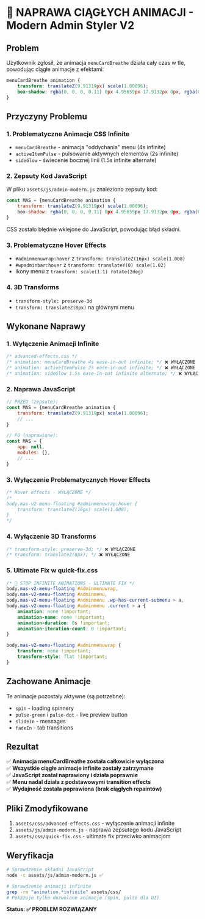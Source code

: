 # 🚫 NAPRAWA CIĄGŁYCH ANIMACJI - Modern Admin Styler V2

## Problem
Użytkownik zgłosił, że animacja `menuCardBreathe` działa cały czas w tle, powodując ciągłe animacje z efektami:
```css
menuCardBreathe animation {
    transform: translateZ(9.91319px) scale(1.00096);
    box-shadow: rgba(0, 0, 0, 0.11) 0px 4.95659px 17.9132px 0px, rgba(0, 0, 0, 0.09) 0px 9.91319px 35.8264px 0px, rgba(0, 0, 0, 0.06) 0px 17.9132px 71.6528px 0px;
}
```

## Przyczyny Problemu

### 1. **Problematyczne Animacje CSS Infinite**
- `menuCardBreathe` - animacja "oddychania" menu (4s infinite)
- `activeItemPulse` - pulsowanie aktywnych elementów (2s infinite)
- `sideGlow` - świecenie bocznej linii (1.5s infinite alternate)

### 2. **Zepsuty Kod JavaScript**
W pliku `assets/js/admin-modern.js` znaleziono zepsuty kod:
```javascript
const MAS = {menuCardBreathe animation {
    transform: translateZ(9.91319px) scale(1.00096);
    box-shadow: rgba(0, 0, 0, 0.11) 0px 4.95659px 17.9132px 0px, rgba(0, 0, 0, 0.09) 0px 9.91319px 35.8264px 0px, rgba(0, 0, 0, 0.06) 0px 17.9132px 71.6528px 0px;
}
```
CSS zostało błędnie wklejone do JavaScript, powodując błąd składni.

### 3. **Problematyczne Hover Effects**
- `#adminmenuwrap:hover` z `transform: translateZ(16px) scale(1.008)`
- `#wpadminbar:hover` z `transform: translateY(0) scale(1.02)`
- Ikony menu z `transform: scale(1.1) rotate(2deg)`

### 4. **3D Transforms**
- `transform-style: preserve-3d`
- `transform: translateZ(8px)` na głównym menu

## Wykonane Naprawy

### 1. **Wyłączenie Animacji Infinite**
```css
/* advanced-effects.css */
/* animation: menuCardBreathe 4s ease-in-out infinite; */ ❌ WYŁĄCZONE
/* animation: activeItemPulse 2s ease-in-out infinite; */ ❌ WYŁĄCZONE  
/* animation: sideGlow 1.5s ease-in-out infinite alternate; */ ❌ WYŁĄCZONE
```

### 2. **Naprawa JavaScript**
```javascript
// PRZED (zepsute):
const MAS = {menuCardBreathe animation {
    transform: translateZ(9.91319px) scale(1.00096);
    // ...
}

// PO (naprawione):
const MAS = {
    app: null,
    modules: {},
    // ...
}
```

### 3. **Wyłączenie Problematycznych Hover Effects**
```css
/* Hover effects - WYŁĄCZONE */
/*
body.mas-v2-menu-floating #adminmenuwrap:hover {
    transform: translateZ(16px) scale(1.008);
}
*/
```

### 4. **Wyłączenie 3D Transforms**
```css
/* transform-style: preserve-3d; */ ❌ WYŁĄCZONE
/* transform: translateZ(8px); */ ❌ WYŁĄCZONE
```

### 5. **Ultimate Fix w quick-fix.css**
```css
/* 🚫 STOP INFINITE ANIMATIONS - ULTIMATE FIX */
body.mas-v2-menu-floating #adminmenuwrap,
body.mas-v2-menu-floating #adminmenu,
body.mas-v2-menu-floating #adminmenu .wp-has-current-submenu > a,
body.mas-v2-menu-floating #adminmenu .current > a {
    animation: none !important;
    animation-name: none !important;
    animation-duration: 0s !important;
    animation-iteration-count: 0 !important;
}

body.mas-v2-menu-floating #adminmenuwrap {
    transform: none !important;
    transform-style: flat !important;
}
```

## Zachowane Animacje
Te animacje pozostały aktywne (są potrzebne):
- `spin` - loading spinnery
- `pulse-green` i `pulse-dot` - live preview button
- `slideIn` - messages
- `fadeIn` - tab transitions

## Rezultat
✅ **Animacja menuCardBreathe została całkowicie wyłączona**  
✅ **Wszystkie ciągłe animacje infinite zostały zatrzymane**  
✅ **JavaScript został naprawiony i działa poprawnie**  
✅ **Menu nadal działa z podstawowymi transition effects**  
✅ **Wydajność została poprawiona (brak ciągłych repaintów)**

## Pliki Zmodyfikowane
1. `assets/css/advanced-effects.css` - wyłączenie animacji infinite
2. `assets/js/admin-modern.js` - naprawa zepsutego kodu JavaScript  
3. `assets/css/quick-fix.css` - ultimate fix przeciwko animacjom

## Weryfikacja
```bash
# Sprawdzenie składni JavaScript
node -c assets/js/admin-modern.js ✅

# Sprawdzenie animacji infinite
grep -rn "animation.*infinite" assets/css/ 
# Pokazuje tylko dozwolone animacje (spin, pulse dla UI)
```

**Status: ✅ PROBLEM ROZWIĄZANY** 